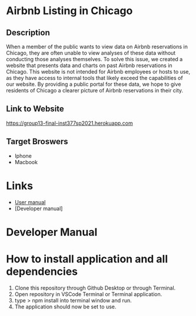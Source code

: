 # Airbnb Listing in Chicago
## Description

When a member of the public wants to view data on Airbnb reservations in Chicago, they are often unable to view analyses of these data without conducting those analyses themselves. To solve this issue, we created a website that presents data and charts on past Airbnb reservations in Chicago. This website is not intended for Airbnb employees or hosts to use, as they have access to internal tools that likely exceed the capabilities of our website. By providing a public portal for these data, we hope to give residents of Chicago a clearer picture of Airbnb reservations in their city.

## Link to Website
https://group13-final-inst377sp2021.herokuapp.com

## Target Broswers
* Iphone
* Macbook

# Links 
* [User manual](https://scheduleofpt.herokuapp.com/documentation.html)
* [Developer manual]

# Developer Manual 

#  How to install application and all dependencies
1. Clone this repository through Github Desktop or through Terminal.
2. Open repository in VSCode Terminal or Terminal application.
3. type > npm install into terminal window and run.
4. The application should now be set to use.